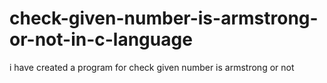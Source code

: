 # check-given-number-is-armstrong-or-not-in-c-language
i have created a program for check given number is armstrong or not
